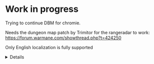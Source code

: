 

# Work in progress 

Trying to continue DBM for chromie. 

Needs the dungeon map patch by Trimitor for the rangeradar to work: https://forum.warmane.com/showthread.php?t=424250

Only English localization is fully supported


<details>
<div align="center">

# DBM-Warmane (3.3.5a)

[![Game Version](https://img.shields.io/badge/wow-3.3.5-blue.svg)](https://github.com/Zidras/DBM-Warmane)
[![GitHub Actions](https://github.com/Zidras/DBM-Warmane/workflows/lint/badge.svg?branch=main&event=push)](https://github.com/Zidras/DBM-Warmane/actions?query=workflow%3Alint+branch%3Amain)
[![Twitch](https://img.shields.io/twitch/status/the_zidras?style=social)](https://www.twitch.tv/the_zidras)
[![Discord](https://img.shields.io/discord/598993375479463946.svg?label=&logo=discord&logoColor=ffffff&color=7389D8&labelColor=6A7EC2)](https://discord.gg/CyVWDWS)
[![PayPal](https://img.shields.io/endpoint?url=https://www.stormfx.com/img/svg/paypal.json)](https://paypal.me/zidras)


</div>

Core addon backport from retail by Barsoomx: (https://github.com/Barsoomx/DBM-wowcircle).

This repository aims to deliver more accurate timers and features from retail to all four Warmane WotLK realms - Icecrown, Lordaeron, Frostmourne and Onyxia.

# What's new?
- Boss modules now have dedicated fields for type of bar and associated voice speech (countdown for bars, and sound on Special Warnings)
![image](https://user-images.githubusercontent.com/10605951/120121605-44e74c00-c19c-11eb-809b-7ceaee2336c8.png)
- Support for Voice Packs:
![image](https://user-images.githubusercontent.com/10605951/120121681-bf17d080-c19c-11eb-9c5c-77e131e92c14.png)
- Integration with Bunny's Weakauras backport:
![image](https://user-images.githubusercontent.com/10605951/130357929-c8cb1cb7-e5ff-40bf-a36f-2587d966bca5.png)
- And more!

## Support
If you would like to show your appreciation for my work (**which is by no means required**), you can donate in two ways:
- [**Streamelements**](https://streamelements.com/the_zidras/tip): your Twitch name will show on my stream at the time of the donation, and in the widget as the latest donation!
- [**PayPal**](https://paypal.me/zidras).

# HOW TO INSTALL FOR THE FIRST TIME
**Disclaimer: If you have used DBM before and you wish to save old DBM profiles, backup your WTF folder, because we will be performing a clean install as this is a retail backport and therefore it is not compatible with 2010's version of DBM. To proceed with the clean installation process, do the following steps:**

1. On your addons folder (Interface/Addons), select every DBM folder (everything that starts with DBM-) and **delete** them.
2. On your SavedVariables folder (WTF/Account/[AccountName]/SavedVariables), select every DBM file (everything that starts with DBM-) and **delete** them. **THIS STEP WILL REMOVE YOUR DBM CONFIGURATIONS/PROFILES!**
3. On **each** of your Characters SavedVariables folder (WTF/Account/[AccountName]/[ServerName]/[CharacterName]/SavedVariables). Select every DBM file (everything that starts with DBM-) and **delete** them. **THIS STEP WILL REMOVE YOUR DBM CONFIGURATIONS/PROFILES!**

**With no remnants of old DBM files we are now ready to start the installation process.**

1. Download the addon from the **main** repository (https://github.com/Zidras/DBM-Warmane/archive/refs/heads/main.zip).
2. Inside the zip file, open DBM-Warmane-main. Copy/Paste all those folders (DBM-Core, DBM-GUI, etc) into your addons folder (Interface/Addons). DO NOT put the DBM-Warmane-main folder directly into the addon folder, it will not work.
3. Load your game client into your character selection screen. On the bottom left corner, click AddOns and enable all the DBM entries like so:
![image](https://user-images.githubusercontent.com/10605951/127546459-1dd1eb99-8360-40c2-9ffa-093e365cd01b.png)
![image](https://user-images.githubusercontent.com/10605951/127546757-e086103a-34bd-48c5-8555-a734031e1ecc.png)

# HOW TO KEEP THE ADDON UPDATED
Updating DBM follows the standard procedure that applies to any addon installation. Everytime there are new changes*, do these steps:
1. Download the addon from the **main** repository (https://github.com/Zidras/DBM-Warmane/archive/refs/heads/main.zip).
2. Inside the zip file, open DBM-Warmane-main. Select all the folders (DBM-Core, DBM-GUI, etc) and press Copy (Ctrl+C).
3. (**Advisable**) On your addons folder (Interface/Addons), before pasting, select the DBM folders that are there and delete them (you will not lose your profiles doing this, don't worry - those are on WTF folder and there is no need to touch that anymore). This ensures that there is no remnant file that could potentially conflict with latest releases.
4. On your addons folder (Interface/Addons), Paste (Ctrl+V) the previously copied folders here. DO NOT put the DBM-Warmane-main folder directly into the addon folder, it will not work.

*To know when there are changes, you can Star/Watch this repository on GitHub (this requires a GitHub account) to receive notifications. Additionally, you can join the [Discord](https://discord.gg/CyVWDWS) server where there is a dedicated channel that posts everytime there is a new commit.

# QUICK START
To open the options window, type `/dbm` into your chat and hit enter or use the minimap icon. For more commands, type `/dbm help`.

# Problems
* If you've discovered something that's clearly wrong, or if you get an error, please create a [ticket](https://github.com/Zidras/DBM-Warmane/issues).
* If the problem is related to a boss mechanic or timer, a [Transcriptor](https://github.com/Zidras/Transcriptor-WOTLK) log (with debug level 3) will be required - instructions can be found [here](https://github.com/Zidras/Transcriptor-WOTLK#how-to-use).
* Feel free to join our [Discord](https://discord.gg/CyVWDWS) to talk, get help and discuss anything DBM related!
</details>
